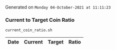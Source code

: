 Generated on `Monday 04-October-2021 at 11:11:23`

### Current to Target Coin Ratio
`current_coin_ratio.sh`

Date|Current|Target|Ratio
---|---|---|---
